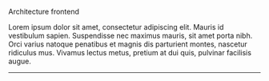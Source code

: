 Architecture frontend

Lorem ipsum dolor sit amet, consectetur adipiscing elit. Mauris id vestibulum sapien. Suspendisse nec maximus mauris, sit amet porta nibh. Orci varius natoque penatibus et magnis dis parturient montes, nascetur ridiculus mus. Vivamus lectus metus, pretium at dui quis, pulvinar facilisis augue.

---